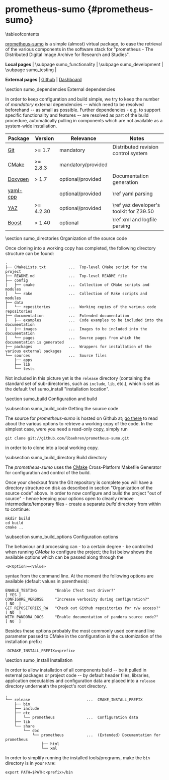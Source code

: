 prometheus-sumo    {#prometheus-sumo}
===============

\tableofcontents

[prometheus-sumo](https://github.com/lbaehren/prometheus-sumo) is a simple
(almost) virtual package, to ease the retrieval of the various components in
the software stack for "prometheus - The Distributed Digital Image Archive for
Research and Studies".

**Local pages** | \subpage sumo_functionality | \subpage sumo_development | \subpage sumo_testing |

**External pages** | [Github](https://github.com/lbaehren/prometheus-sumo) | [Dashboard](http://my.cdash.org/index.php?project=prometheus-sumo)

\section sumo_dependencies External dependencies

In order to keep configuration and build simple, we try to keep the number of
_mandatory_ external dependencies -- which need to be resolved beforehand -- as
small as possible. Further dependencies - e.g. to support specific functionality
and features -- are resolved as part of the build procedure, automatically
pulling in components which are not available as a system-wide installation.

| Package                           | Version   | Relevance | Notes     |
|-----------------------------------|-----------|-----------|-----------|
| [Git](http://git-scm.com)         | >= 1.7    | mandatory | Distributed revision control system |
| [CMake](http://www.cmake.org)     | >= 2.8.3  | mandatory/provided |           |
| [Doxygen](http://www.doxygen.org) | >  1.7    | optional/provided | Documentation generation  |
| [yaml-cpp](http://code.google.com/p/yaml-cpp) |    | optional/provided | \ref yaml parsing |
| [YAZ](http://www.indexdata.com/yaz) | >= 4.2.30 | optional/provided | \ref yaz developer's toolkit for Z39.50 |
| [Boost](http://www.boost.org)     | >  1.40   | optional  | \ref xml  and logfile parsing |

\section sumo_directories Organization of the source code

Once cloning into a working copy has completed, the following directory structure
can be found:

    .
    ├── CMakeLists.txt          ...  Top-level CMake script for the project
    ├── README.md               ...  Top-level README file
    ├── config
    |   ├── cmake               ...  Collection of CMake scripts and modules
    │   └── rake                ...  Collection of Rake scripts and modules
    ├── data
    │   └── repositories        ...  Working copies of the various code repositories
    ├── documentation           ...  Extended documentation
    |   ├── examples            ...  Code examples to be included into the documentation
    |   ├── images              ...  Images to be included into the documentation
    │   └── pages               ...  Source pages from which the documentation is generated
    ├── packages                ...  Wrappers for installation of the various external packages
    └── sources                 ...  Source files
        ├── apps
        ├── lib
        └── tests

Not included in this picture yet is the `release` directory (containing the standard
set of sub-directories, such as `include`, `lib`, etc.), which is set as the default
\ref sumo_install "installation location".


\section sumo_build Configuration and build

\subsection sumo_build_code Getting the source code

The source for _prometheus-sumo_ is hosted on Github at;
[go there](https://github.com/lbaehren/prometheus-sumo) to read about the various
options to retrieve a working copy of the code. In the simplest case, were you
need a read-only copy, simply run

    git clone git://github.com/lbaehren/prometheus-sumo.git

in order to to clone into a local working copy.

\subsection sumo_build_directory Build directory

The _prometheus-sumo_ uses the [CMake](http://www.cmake.org) Cross-Platform
Makefile Generator for configuration and control of the build.

Once your checkout from the Git repository is complete you will have a directory
structure on disk as described in section "Organization of the source code"
above. In order to now configure and build the project "out of source" - hence
keeping your options open to cleanly remove intermediate/temporary files - create
a separate *build* directory from within to continue:

    mkdir build
    cd build
    cmake ..

\subsection sumo_build_options Configuration options

The behaviour and processing can - to a certain degree - be controlled when
running _CMake_ to configure the project; the list below
shows the available options which can be passed along through the

    -D<Option>=<Value>

syntax from the command line. At the moment the following options are available
(default values in parenthesis):

    ENABLE_TESTING        "Enable CTest test driver?"                     [ YES ]
    CONFIGURE_VERBOSE     "Increase verbosity during configuration?"      [ NO  ]
    GIT_REPOSITORIES_RW   "Check out Github repositories for r/w access?" [ NO  ]
    WITH_PANDORA_DOCS     "Enable documentation of pandora source code?"  [ NO  ]

Besides these options probably the most commonly used command line parameter
passed to CMake in the configuration is the customization of the installation
prefix:

    -DCMAKE_INSTALL_PREFIX=<prefix>


\section sumo_install Installation

In order to allow installation of all components build -- be it pulled in external
packages or project code -- by default header files, libraries, application
executables and configuration data are placed into a `release` directory underneath
the project's root directory.

    .
    └── release                         ...  CMAKE_INSTALL_PREFIX
        ├── bin
        ├── include
        ├── etc
        │   └── prometheus              ...  Configuration data
        ├── lib
        └── share
            └── doc
                └── prometheus          ...  (Extended) Documentation for prometheus
                    ├── html
                    └── xml

In order to simplify running the installed tools/programs, make the `bin`
directory is in your `PATH`:

    export PATH=$PATH:<prefix>/bin

